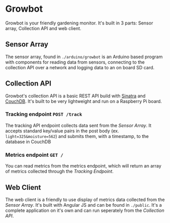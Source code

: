 # Growbot

Growbot is your friendly gardening monitor. It's built in 3 parts: Sensor array, Collection API and web client.

## Sensor Array

The sensor array, found in `./arduino/growbot` is an Arduino based program with components for reading data from sensors, connecting to the collection API over a network and logging data to an on board SD card.

## Collection API

Growbot's collection API is a basic REST API build with [Sinatra](http://sinatrarb.com) and [CouchDB](https://couchdb.apache.org/). It's built to be very lightweight and run on a Raspberry Pi board.

### Tracking endpoint `POST /track`

The tracking API endpoint collects data sent from the _Sensor Array_. It accepts standard key/value pairs in the post body (ex. `light=325&moisture=562`) and submits them, with a timestamp, to the database in CouchDB

### Metrics endpoint `GET /`

You can read metrics from the metrics endpoint, which will return an array of metrics collected through the _Tracking Endpoint_.

## Web Client

The web client is a friendly to use display of metrics data collected from the _Sensor Array_. It's built with Angular JS and can be found in `./public`. It's a complete application on it's own and can run seperately from the _Collection API_.